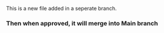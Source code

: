 This is a new file added in a seperate branch.  
### Then when approved, it will merge into Main branch
